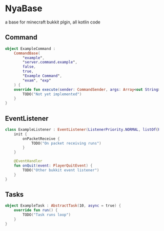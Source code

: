 # NyaBase
a base for minecraft bukkit plgin, all kotlin code

## Command
````kotlin
object ExampleCommand :
    CommandBase(
        "example",
        "server.command.example",
        false,
        true,
        "Example Command",
        "exam", "exp"
    ) {
    override fun execute(sender: CommandSender, args: Array<out String>) {
        TODO("Not yet implemented")
    }
}
````

## EventListener
````kotlin
class ExampleListener : EventListener(ListenerPriority.NORMAL, listOf(PacketType.Play.Client.CHAT)) {
    init {
        onPacketReceive {
            TODO("On packet receiving runs")
        }
    }

    @EventHandler
    fun onQuit(event: PlayerQuitEvent) {
        TODO("Other bukkit event listener")
    }
}
````

## Tasks
````kotlin
object ExampleTask : AbstractTask(10, async = true) {
    override fun run() {
        TODO("Task runs loop")
    }
}
````
